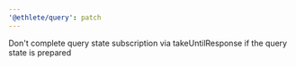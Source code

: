 ```yaml
---
'@ethlete/query': patch
---
```


Don't complete query state subscription via takeUntilResponse if the query state is prepared
